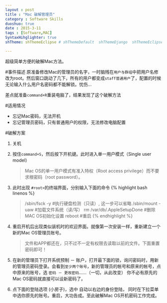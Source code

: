 ```yaml
---
layout : post
title : "Mac 破解管理员"
category : Software Skills
duoshuo: true
date : 2015-3-11
tags : [Software,MAC]
SyntaxHihglighter: true
shTheme: shThemeEclipse # shThemeDefault  shThemeDjango  shThemeEclipse  shThemeEmacs  shThemeFadeToGrey  shThemeMidnight  shThemeRDark

---
```


超级简单方便的破解Mac方法。

#事件描述
原准备修改Mac的管理员的名字，一时脑残在`用户与群组`中把用户名修改为root。然后窗口跳动了几下，所有的用户都变成`staff普通用户`了，配置的时候无论输入什么用户名密码都不能解锁。忧伤...

差点就准备`command+R`重装电脑了，结果发现了这个破解方法

#适用情况

 - 忘记Mac密码，无法开机
 - 忘记管理员密码，只有普通用户的权限，无法修改电脑配置

#破解方案

 1. 关机
 2. 按住`command+S`，然后按下开机键。此时进入单一用户模式（Single user model）
	>Mac OS的单一用户模式有准入特权（Root access privilege）而不要求根密码（root password）。
 3. 此时出现 `#root>`的终端界面，分别输入下面的命令
	{% highlight bash linenos %}
	> /sbin/fsck -y				#执行硬盘检测（只读）, 这一步可以省略
	> /sbin/mount -uaw			#加载文件系统（读/写）
	> rm /var/db/.AppleSetupDone	#删除MAC OS初始化设置
	> reboot						#重启
	{% endhighlight %}
 4. 重启开机后出现类似装机时的欢迎界面。就像第一次安装一样，重新建立一个新的Mac OS管理员账号。
	>文件和APP都还在，只不过不一定有权限去读取以前的文件。下面重置密码即可！
    
 5. 在新的管理员下打开系统预制 － 账户，打开最下面的锁，询问密码时，用新的管理员密码登录。会看到`至少两个账号`，新的管理员的帐号和原来的帐号，点中原来的账号，选 `密码 － 更改密码`……（一切，从此改变） 你不必有原先的Mac OS密码就直接可以设新密码了。
 6. 点下面的登陆选项 (小房子)，选中 自动以右边的身份登陆， 同时在下拉菜单中选你原先的账号。重启，大功告成。至此破解Mac OS开机密码工作完成。